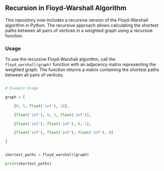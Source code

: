 
## Recursion in Floyd-Warshall Algorithm


This repository now includes a recursive version of the Floyd-Warshall algorithm in Python. The recursive approach allows calculating the shortest paths between all pairs of vertices in a weighted graph using a recursive function.


### Usage


To use the recursive Floyd-Warshall algorithm, call the `floyd_warshall(graph)` function with an adjacency matrix representing the weighted graph. The function returns a matrix containing the shortest paths between all pairs of vertices.


```python

# Example Usage

graph = [

    [0, 5, float('inf'), 10],

    [float('inf'), 0, 3, float('inf')],

    [float('inf'), float('inf'), 0, 1],

    [float('inf'), float('inf'), float('inf'), 0]

]


shortest_paths = floyd_warshall(graph)

print(shortest_paths)
